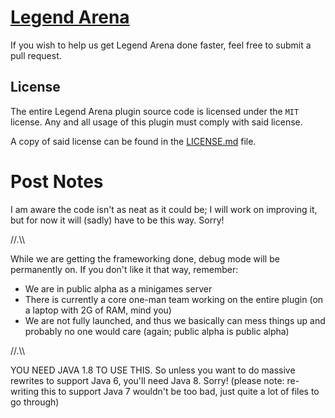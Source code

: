 [Legend Arena](http://thenamedev.net/legendarena/)
====

If you wish to help us get Legend Arena done faster, feel free to submit a pull request.

License
----

The entire Legend Arena plugin source code is licensed under the `MIT` license. Any and all usage of this plugin
must comply with said license.

A copy of said license can be found in the [LICENSE.md](https://notabug.org/LegendArenaMC/LegendArena/src/master/LICENSE.md) file.

Post Notes
====

I am aware the code isn't as neat as it could be; I will work on improving it, but for now it will (sadly) have to be this way. Sorry!

//.\\\\

While we are getting the frameworking done, debug mode will be permanently on. If you don't like it that way, remember:

- We are in public alpha as a minigames server
- There is currently a core one-man team working on the entire plugin (on a laptop with 2G of RAM, mind you)
- We are not fully launched, and thus we basically can mess things up and probably no one would care (again; public alpha is public alpha)

//.\\\\

YOU NEED JAVA 1.8 TO USE THIS. So unless you want to do massive rewrites to support Java 6, you'll need Java 8. Sorry!
(please note: re-writing this to support Java 7 wouldn't be too bad, just quite a lot of files to go through)